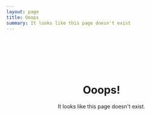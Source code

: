 ```yaml
---
layout: page
title: Ooops
summary: It looks like this page doesn't exist
---
```

<br><br><br><br><br>
<div align="center"><h1>Ooops!</h1></div>
<div align="center"><p>It looks like this page doesn't exist.</p></div>

